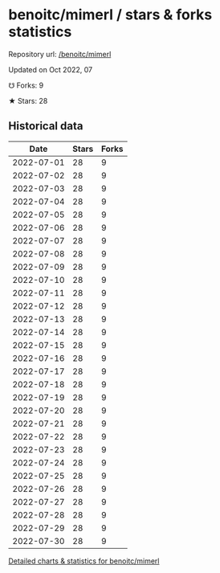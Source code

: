 # benoitc/mimerl / stars & forks statistics

Repository url: [/benoitc/mimerl](https://github.com/benoitc/mimerl)

Updated on Oct 2022, 07

☋ Forks: 9

★ Stars: 28

## Historical data
| Date | Stars | Forks |
|------|-------|-------|
| 2022-07-01 | 28 | 9 | 
| 2022-07-02 | 28 | 9 | 
| 2022-07-03 | 28 | 9 | 
| 2022-07-04 | 28 | 9 | 
| 2022-07-05 | 28 | 9 | 
| 2022-07-06 | 28 | 9 | 
| 2022-07-07 | 28 | 9 | 
| 2022-07-08 | 28 | 9 | 
| 2022-07-09 | 28 | 9 | 
| 2022-07-10 | 28 | 9 | 
| 2022-07-11 | 28 | 9 | 
| 2022-07-12 | 28 | 9 | 
| 2022-07-13 | 28 | 9 | 
| 2022-07-14 | 28 | 9 | 
| 2022-07-15 | 28 | 9 | 
| 2022-07-16 | 28 | 9 | 
| 2022-07-17 | 28 | 9 | 
| 2022-07-18 | 28 | 9 | 
| 2022-07-19 | 28 | 9 | 
| 2022-07-20 | 28 | 9 | 
| 2022-07-21 | 28 | 9 | 
| 2022-07-22 | 28 | 9 | 
| 2022-07-23 | 28 | 9 | 
| 2022-07-24 | 28 | 9 | 
| 2022-07-25 | 28 | 9 | 
| 2022-07-26 | 28 | 9 | 
| 2022-07-27 | 28 | 9 | 
| 2022-07-28 | 28 | 9 | 
| 2022-07-29 | 28 | 9 | 
| 2022-07-30 | 28 | 9 | 


[Detailed charts & statistics for benoitc/mimerl](https://reviewgithub.com/rep/benoitc/mimerl)
